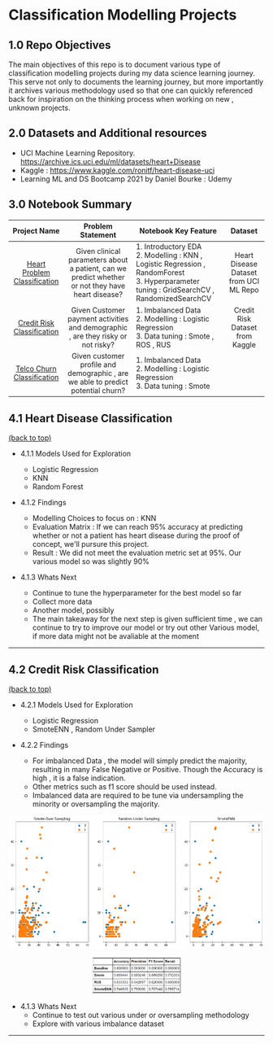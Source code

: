 # **Classification Modelling Projects**

## 1.0 Repo Objectives
The main objectives of this repo is to document various type of classification modelling projects during my data science learning journey. This serve not only to documents the learning journey, but more importantly it archives various methodology used so that one can quickly referenced back for inspiration on the thinking process when working on new , unknown projects.

## 2.0 Datasets and Additional resources
- UCI Machine Learning Repository. https://archive.ics.uci.edu/ml/datasets/heart+Disease
- Kaggle : https://www.kaggle.com/ronitf/heart-disease-uci
- Learning ML and DS Bootcamp 2021 by Daniel Bourke : Udemy
 

<a id = 'content'><a/>
## 3.0 Notebook Summary
| Project Name | Problem Statement | Notebook Key Feature | Dataset |
|:---:|:---:|---|:---:|
| [Heart Problem Classification](https://github.com/86lekwenshiung/Classification-Modelling-Projects/blob/main/Credit_Card_Default.ipynb) | Given clinical parameters about a patient, can we predict whether or not they have heart disease? | 1. Introductory EDA<br>2. Modelling : KNN , Logistic Regression , RandomForest<br>3. Hyperparameter tuning : GridSearchCV , RandomizedSearchCV | Heart Disease Dataset from UCI ML Repo |
| [Credit Risk Classification](https://github.com/86lekwenshiung/Classification-Modelling-Projects/blob/main/Credit_Card_Default.ipynb) | Given Customer payment activities and demographic , are they risky or not risky? | 1. Imbalanced Data<br>2. Modelling : Logistic Regression<br>3. Data tuning : Smote , ROS , RUS | Credit Risk Dataset from Kaggle |
| [Telco Churn Classification](https://github.com/86lekwenshiung/Classification-Modelling-Projects/blob/main/Imbalanced%20Classification%20on%20Telco%20Churn.ipynb) | Given customer profile and demographic , are we able to predict potential churn?|  1. Imbalanced Data<br>2. Modelling : Logistic Regression<br>3. Data tuning : Smote || 

## 4.1 Heart Disease Classification
[(back to top)](#content)
- 4.1.1 Models Used for Exploration
    - Logistic Regression
    - KNN
    - Random Forest
 
 - 4.1.2 Findings
    - Modelling Choices to focus on : KNN
    - Evaluation Matrix : If we can reach 95% accuracy at predicting whether or not a patient has heart disease during the proof of concept, we'll pursure this project.
    - Result : We did not meet the evaluation metric set at 95%. Our various model so was slightly 90%
  
  - 4.1.3 Whats Next
    - Continue to tune the hyperparameter for the best model so far
    - Collect more data
    - Another model, possibly
    - The main takeaway for the next step is given sufficient time , we can continue to try to improve our model or try out other Various model, if more data might not be avaliable at the moment
___

## 4.2 Credit Risk Classification
[(back to top)](#content)
- 4.2.1 Models Used for Exploration
    - Logistic Regression
    - SmoteENN , Random Under Sampler   

- 4.2.2 Findings
    - For imbalanced Data , the model will simply predict the majority, resulting in many False Negative or Positive. Though the Accuracy is high , it is a false indication.
    - Other metrics such as f1 score should be used instead.
    - Imbalanced data are required to be tune via undersampling the minority or oversampling the majority.
    
<p align = 'center'>
    <img src = 'https://github.com/86lekwenshiung/Classification-Modelling-Projects/blob/main/Image/Smote_Method.png'>
<p/>

<p align = 'center'>
    <img src = 'https://github.com/86lekwenshiung/Classification-Modelling-Projects/blob/main/Image/classification_metrics.PNG' width =35%>
<p/>

 - 4.1.3 Whats Next
   - Continue to test out various under or oversampling methodology
   - Explore with various imbalance dataset
___


